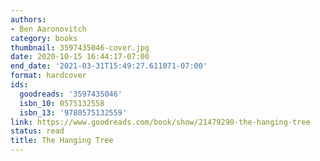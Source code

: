 ```yaml
---
authors:
- Ben Aaronovitch
category: books
thumbnail: 3597435046-cover.jpg
date: 2020-10-15 16:44:17-07:00
end_date: '2021-03-31T15:49:27.611071-07:00'
format: hardcover
ids:
  goodreads: '3597435046'
  isbn_10: 0575132558
  isbn_13: '9780575132559'
link: https://www.goodreads.com/book/show/21479290-the-hanging-tree
status: read
title: The Hanging Tree
---
```

